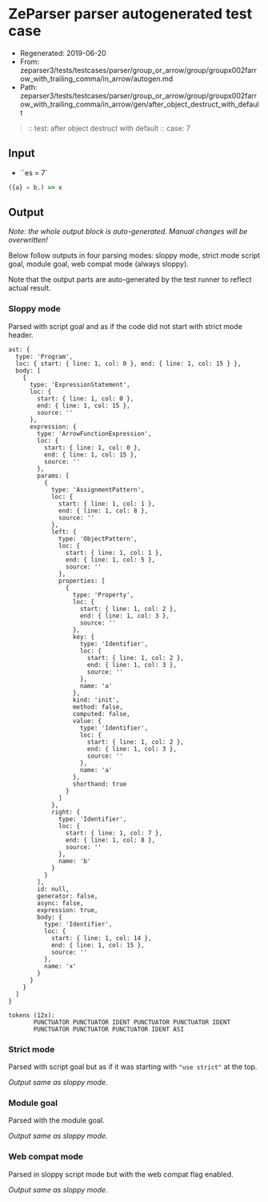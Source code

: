 # ZeParser parser autogenerated test case

- Regenerated: 2019-06-20
- From: zeparser3/tests/testcases/parser/group_or_arrow/group/groupx002farrow_with_trailing_comma/in_arrow/autogen.md
- Path: zeparser3/tests/testcases/parser/group_or_arrow/group/groupx002farrow_with_trailing_comma/in_arrow/gen/after_object_destruct_with_default

> :: test: after object destruct with default
> :: case: 7

## Input

- ``es = 7`

`````js
({a} = b,) => x
`````

## Output

_Note: the whole output block is auto-generated. Manual changes will be overwritten!_

Below follow outputs in four parsing modes: sloppy mode, strict mode script goal, module goal, web compat mode (always sloppy).

Note that the output parts are auto-generated by the test runner to reflect actual result.

### Sloppy mode

Parsed with script goal and as if the code did not start with strict mode header.

`````
ast: {
  type: 'Program',
  loc: { start: { line: 1, col: 0 }, end: { line: 1, col: 15 } },
  body: [
    {
      type: 'ExpressionStatement',
      loc: {
        start: { line: 1, col: 0 },
        end: { line: 1, col: 15 },
        source: ''
      },
      expression: {
        type: 'ArrowFunctionExpression',
        loc: {
          start: { line: 1, col: 0 },
          end: { line: 1, col: 15 },
          source: ''
        },
        params: [
          {
            type: 'AssignmentPattern',
            loc: {
              start: { line: 1, col: 1 },
              end: { line: 1, col: 8 },
              source: ''
            },
            left: {
              type: 'ObjectPattern',
              loc: {
                start: { line: 1, col: 1 },
                end: { line: 1, col: 5 },
                source: ''
              },
              properties: [
                {
                  type: 'Property',
                  loc: {
                    start: { line: 1, col: 2 },
                    end: { line: 1, col: 3 },
                    source: ''
                  },
                  key: {
                    type: 'Identifier',
                    loc: {
                      start: { line: 1, col: 2 },
                      end: { line: 1, col: 3 },
                      source: ''
                    },
                    name: 'a'
                  },
                  kind: 'init',
                  method: false,
                  computed: false,
                  value: {
                    type: 'Identifier',
                    loc: {
                      start: { line: 1, col: 2 },
                      end: { line: 1, col: 3 },
                      source: ''
                    },
                    name: 'a'
                  },
                  shorthand: true
                }
              ]
            },
            right: {
              type: 'Identifier',
              loc: {
                start: { line: 1, col: 7 },
                end: { line: 1, col: 8 },
                source: ''
              },
              name: 'b'
            }
          }
        ],
        id: null,
        generator: false,
        async: false,
        expression: true,
        body: {
          type: 'Identifier',
          loc: {
            start: { line: 1, col: 14 },
            end: { line: 1, col: 15 },
            source: ''
          },
          name: 'x'
        }
      }
    }
  ]
}

tokens (12x):
       PUNCTUATOR PUNCTUATOR IDENT PUNCTUATOR PUNCTUATOR IDENT
       PUNCTUATOR PUNCTUATOR PUNCTUATOR IDENT ASI
`````

### Strict mode

Parsed with script goal but as if it was starting with `"use strict"` at the top.

_Output same as sloppy mode._

### Module goal

Parsed with the module goal.

_Output same as sloppy mode._

### Web compat mode

Parsed in sloppy script mode but with the web compat flag enabled.

_Output same as sloppy mode._
